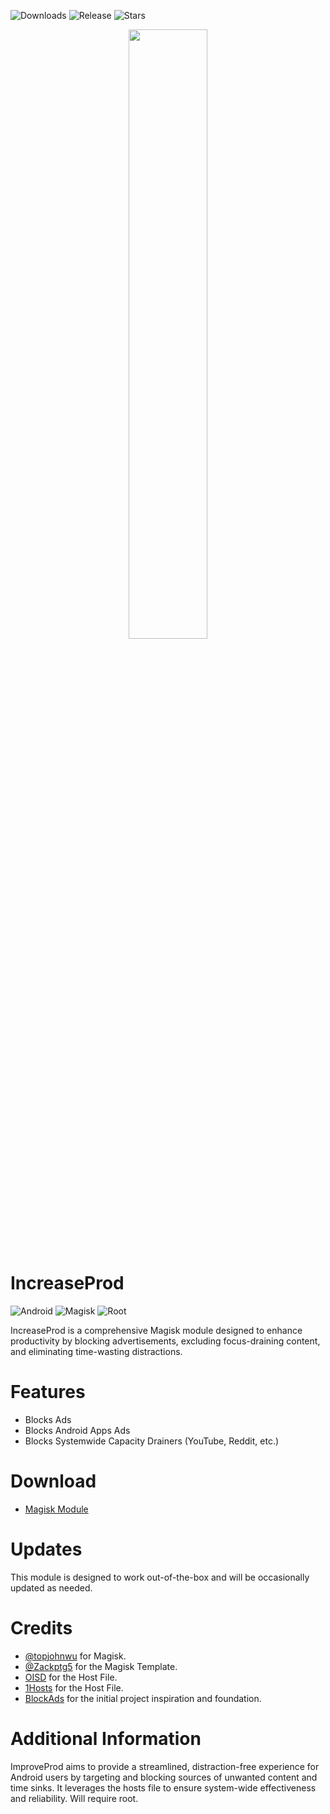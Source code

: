 ![Downloads](https://img.shields.io/github/downloads/r-neuschulz/IncreaseProd/total?color=green&style=for-the-badge)
![Release](https://img.shields.io/github/v/release/r-neuschulz/IncreaseProd?style=for-the-badge)
![Stars](https://img.shields.io/github/stars/r-neuschulz/IncreaseProd?style=for-the-badge)

<p align="center">
  <img src="ImproveProd.png" width="50%">
</p>

# IncreaseProd

![Android](https://img.shields.io/badge/Android-3DDC84?style=for-the-badge&logo=android&logoColor=white)
![Magisk](https://img.shields.io/badge/Magisk-8A2BE2?style=for-the-badge&logo=magisk&logoColor=white)
![Root](https://img.shields.io/badge/Root-ff0000?style=for-the-badge&logo=superuser&logoColor=white)

IncreaseProd is a comprehensive Magisk module designed to enhance productivity by blocking advertisements, excluding focus-draining content, and eliminating time-wasting distractions.


# Features

- Blocks Ads
- Blocks Android Apps Ads
- Blocks Systemwide Capacity Drainers (YouTube, Reddit, etc.)

# Download

- [Magisk Module](https://github.com/r-neuschulz/IncreaseProd/releases)

# Updates

This module is designed to work out-of-the-box and will be occasionally updated as needed.

# Credits

- [@topjohnwu](https://github.com/topjohnwu) for Magisk.
- [@Zackptg5](https://github.com/Zackptg5/MMT-Extended) for the Magisk Template.
- [OISD](https://oisd.nl/) for the Host File.
- [1Hosts](https://github.com/badmojr/1Hosts) for the Host File.
- [BlockAds](https://github.com/pantsufan/BlockAds) for the initial project inspiration and foundation.


# Additional Information

ImproveProd aims to provide a streamlined, distraction-free experience for Android users by targeting and blocking sources of unwanted content and time sinks. It leverages the hosts file to ensure system-wide effectiveness and reliability. Will require root. 

